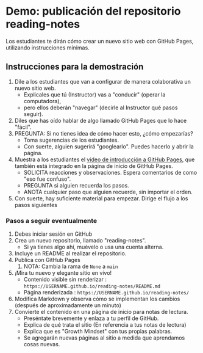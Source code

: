 # Demo: publicación del repositorio reading-notes 

Los estudiantes te dirán cómo crear un nuevo sitio web con GitHub Pages, utilizando instrucciones mínimas.

## Instrucciones para la demostración

1. Dile a los estudiantes que van a configurar de manera colaborativa un nuevo sitio web.
     - Explicales que tú (Instructor) vas a "conducir" (operar la computadora),
     - pero ellos deberán "navegar" (decirle al Instructor qué pasos seguir).
1. Diles que has oído hablar de algo llamado GitHub Pages que lo hace "fácil".
1. PREGUNTA: Si no tienes idea de cómo hacer esto, ¿cómo empezarías?
     - Toma sugerencias de los estudiantes.
     - Con suerte, alguien sugerirá "googlearlo". Puedes hacerlo y abrir la página.
1. Muestra a los estudiantes el [video de introducción a GitHub Pages](https://www.youtube.com/watch?v=2MsN8gpT6jY), que también está integrado en la página de inicio de GitHub Pages.
     - SOLICITA reacciones y observaciones. Espera comentarios de como "eso fue confuso".
     - PREGUNTA si alguien recuerda los pasos.
     - ANOTA cualquier paso que alguien recuerde, sin importar el orden.
1. Con suerte, hay suficiente material para empezar. Dirige el flujo a los pasos siguientes


### Pasos a seguir eventualmente

1. Debes iniciar sesión en GitHub
1. Crea un nuevo repositorio, llamado "reading-notes".
     - Si ya tienes algo ahí, muévelo o usa una cuenta alterna.
1. Incluye un README al realizar el repositorio.
1. Publica con GitHub Pages
    1. NOTA: Cambia la rama de `None` a `main`
1. ¡Mira tu nuevo y elegante sitio en vivo!
     - Contenido visible sin renderizar : `https://USERNAME.github.io/reading-notes/README.md`
     - Página renderizada : `https://USERNAME.github.io/reading-notes/`
1. Modifica Markdown y observa cómo se implementan los cambios (después de aproximadamente un minuto)
1. Convierte el contenido en una página de inicio para notas de lectura.
     - Preséntate brevemente y enlaza a tu perfil de GitHub.
     - Explica de qué trata el sitio (En referencia a tus notas de lectura)
     - Explica que es "Growth Mindset" con tus propias palabras.
     - Se agregarán nuevas páginas al sitio a medida que aprendamos cosas nuevas.


